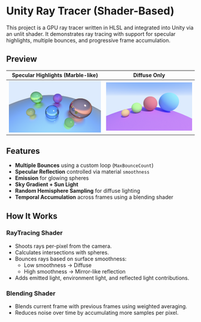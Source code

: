 # Unity Ray Tracer (Shader-Based)

This project is a GPU ray tracer written in HLSL and integrated into Unity via an unlit shader. It demonstrates ray tracing with support for specular highlights, multiple bounces, and progressive frame accumulation.


## Preview

| Specular Highlights (Marble-like) | Diffuse Only |
|----------------------------------|-----------------------|
| ![Specular](https://github.com/ilialek/Resources/blob/main/Ray%20tracing%20specular%20effect.png) | ![Diffuse](https://github.com/ilialek/Resources/blob/main/Ray%20tracing%20diffuse%20effect.png) |


## Features

- **Multiple Bounces** using a custom loop (`MaxBounceCount`)
- **Specular Reflection** controlled via material `smoothness`
- **Emission** for glowing spheres
- **Sky Gradient + Sun Light**
- **Random Hemisphere Sampling** for diffuse lighting
- **Temporal Accumulation** across frames using a blending shader


## How It Works

### RayTracing Shader

- Shoots rays per-pixel from the camera.
- Calculates intersections with spheres.
- Bounces rays based on surface smoothness:
  - Low smoothness → Diffuse
  - High smoothness → Mirror-like reflection
- Adds emitted light, environment light, and reflected light contributions.

### Blending Shader

- Blends current frame with previous frames using weighted averaging.
- Reduces noise over time by accumulating more samples per pixel.

